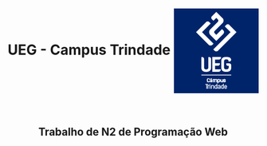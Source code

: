 <h1 align="center">UEG - Campus Trindade      <img src="./imagens/images.png" align="center"></h1>
<br>
<h2 align="center">Trabalho de N2 de Programação Web</h2>
